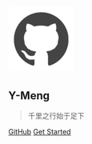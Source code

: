 # ![logo](_images/logo.png)

## Y-Meng

> 千里之行始于足下

[GitHub](https://github.com/Y-Meng)
[Get Started](es7.3/)
